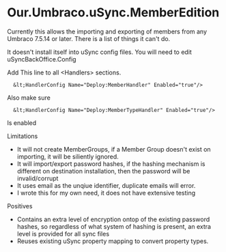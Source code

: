# Our.Umbraco.uSync.MemberEdition

Currently this allows the importing and exporting of members from any Umbraco 7.5.14 or later. There is a list of things it can't do.

It doesn't install itself into uSync config files. You will need to edit uSyncBackOffice.Config

  Add This line to all &lt;Handlers> sections.
  
      &lt;HandlerConfig Name="Deploy:MemberHandler" Enabled="true"/>

  Also make sure 
  
      &lt;HandlerConfig Name="Deploy:MemberTypeHandler" Enabled="true"/>
      
  Is enabled


Limitations

*  It will not create MemberGroups, if a Member Group doesn't exist on importing, it will be siliently ignored.
*  It will import/export password hashes, if the hashing mechanism is different on destination installation, then the password will be invalid/corrupt
*  It uses email as the unqiue identifier, duplicate emails will error.
*  I wrote this for my own need, it does not have extensive testing

Positives

* Contains an extra level of encryption ontop of the existing password hashes, so regardless of what system of hashing is present, an extra level is provided for all sync files
* Reuses existing uSync property mapping to convert property types.


